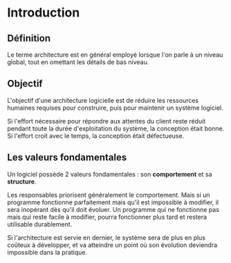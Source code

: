 # Introduction

## Définition
Le terme architecture est en général employé lorsque l'on parle à un niveau global, tout en omettant les détails de bas niveau.

## Objectif
L'objectif d'une architecture logicielle est de réduire les ressources humaines requises pour construire, puis pour maintenir un système logiciel.

Si l'effort nécessaire pour répondre aux attentes du client reste réduit pendant toute la durée d'exploitation du système, la conception était bonne. Si l'effort croit avec le temps, la conception était défectueuse.

## Les valeurs fondamentales
Un logiciel possède 2 valeurs fondamentales : son **comportement** et sa **structure**.

Les responsables priorisent généralement le comportement. Mais si un programme fonctionne parfaitement mais qu'il est impossible à modifier, il sera inopérant dès qu'il doit évoluer.
Un programme qui ne fonctionne pas mais qui reste facile à modifier, pourra fonctionner plus tard et restera utilisable durablement.

Si l'architecture est servie en dernier, le système sera de plus en plus coûteux à développer, et va atteindre un point où son évolution deviendra impossible dans la pratique.
